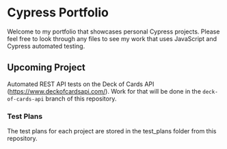 # Cypress Portfolio

Welcome to my portfolio that showcases personal Cypress projects. Please feel free to look through any files to see my work that uses JavaScript and Cypress automated testing.

## Upcoming Project

Automated REST API tests on the Deck of Cards API (https://www.deckofcardsapi.com/). Work for that will be done in the `deck-of-cards-api` branch of this repository.

### Test Plans

The test plans for each project are stored in the test_plans folder from this repository.
